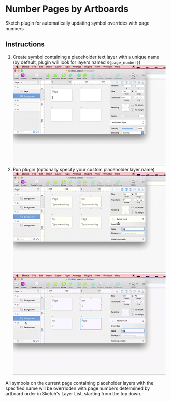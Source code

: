 # Number Pages by Artboards
Sketch plugin for automatically updating symbol overrides with page numbers

## Instructions
1. Create symbol containing a placeholder text layer with a unique name (by default, plugin will look for layers named `${page_number}`)
![image](https://github.com/szupie/number-pages-by-artboard-sketch-plugin/blob/master/readme-assets/step1.gif)
2. Run plugin (optionally specify your custom placeholder layer name)
![image](https://github.com/szupie/number-pages-by-artboard-sketch-plugin/blob/master/readme-assets/step2.gif)
![image](https://github.com/szupie/number-pages-by-artboard-sketch-plugin/blob/master/readme-assets/rearranging.gif)

All symbols on the current page containing placeholder layers with the specified name will be overridden with page numbers determined by artboard order in Sketch's Layer List, starting from the top down.
